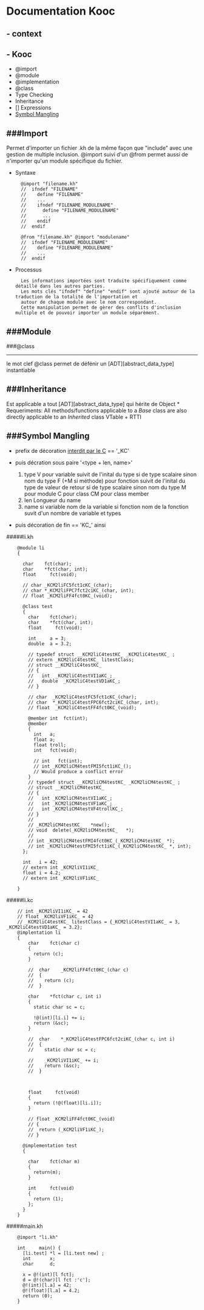 # Documentation Kooc

## - context
## - Kooc
  *   @import
  *   @module
  *   @implementation
  *   @class
  *   Type Checking
  *   Inheritance
  *   [] Expressions
  *   [Symbol Mangling](#symbol-mangling)

###Import
---------
  Permet d'importer un fichier .kh de la même façon que "include" avec une gestion de multiple inclusion.
  @import suivi d'un @from permet aussi de n'importer qu'un module spécifique du fichier.

  * Syntaxe

          @import "filename.kh"
          //  ifndef "FILENAME"
          //    define "FILENAME"
          //    ...
          //    ifndef "FILENAME_MODULENAME"
          //      define "FILENAME_MODULENAME"
          //      ...
          //    endif
          //  endif

          @from "filename.kh" @import "modulename"
          //  ifndef "FILENAME_MODULENAME"
          //    define "FILENAME_MODULENAME"
          //    ...
          //  endif

  * Processus

          Les informations importées sont traduite spécifiquement comme détaillé dans les autres parties.
          Les mots clés "ifndef" "define" "endif" sont ajouté autour de la traduction de la totalité de l'importation et
          autour de chaque module avec le nom correspondant.
          Cette manipulation permet de gèrer des conflits d'inclusion multiple et de pouvoir importer un module séparèment.

###Module
---------
  


###@class
________
  le mot clef @class permet de défénir un [ADT][abstract_data_type] instantiable

###Inheritance
-----------------
  Est applicable a tout [ADT][abstract_data_type] qui hérite de Object *
  Requeriments: All methods/functions applicable to a *Base* class are also directly applicable to an *Inherited* class
  VTable + RTTI


###Symbol Mangling
-----------------
  *   prefix de décoration [interdit par le C][1] == '_KC'
  *   puis décration sous paire '\<type + len, name\>'
      1.  type
          V pour variable suivit de l'inital du type si de type scalaire sinon nom du type
          F \(+M si méthode\) pour fonction suivit de l'inital du type de valeur de retour si de type scalaire sinon nom du type
          M pour module
          C pour class CM pour class member
      2. len
          Longueur du name
      3. name
          si variable nom de la variable
          si fonction nom de la fonction suvit d'un nombre de variable et types

  *   puis décoration de fin == 'KC_'
  ainsi




#####li.kh

        @module li
        {

          char    fct(char);
          char    *fct(char, int);
          float     fct(void);

          // char _KCM2liFC5fct1cKC_(char);
          // char *_KCM2liFPC7fct2ciKC_(char, int);
          // float _KCM2liFF4fct0KC_(void);

          @class test
          {
            char    fct(char);
            char    *fct(char, int);
            float     fct(void);

            int     a = 3;
            double  a = 3.2;

            // typedef struct __KCM2liC4testKC_ _KCM2liC4testKC_ ;
            // extern _KCM2liC4testKC_ litestClass;
            // struct __KCM2liC4testKC_
            // {
            //   int  _KCM2liC4testVI1aKC_;
            //   double  _KCM2liC4testVD1aKC_;
            // }

            // char  _KCM2liC4testFC5fct1cKC_(char);
            // char  *_KCM2liC4testFPC6fct2ciKC_(char, int);
            // float  _KCM2liC4testFF4fct0KC_(void);

            @member int  fct(int);
            @member
            {
              int   a;
              float a;
              float troll;
              int   fct(void);

              // int   fct(int);
              // int _KCM2liCM4testFMI5fct1iKC_();
              // Would produce a conflict error
            }
            // typedef struct __KCM2liCM4testKC_ _KCM2liCM4testKC_ ;
            // struct __KCM2liCM4testKC_
            // {
            //   int _KCM2liCM4testVI1aKC_;
            //   int _KCM2liCM4testVF1aKC_;
            //   int _KCM2liCM4testVF4trollKC_;
            // }
            //
            // _KCM2liCM4testKC_   *new();
            // void  delete(_KCM2liCM4testKC_   *);
            //
            // int _KCM2liCM4testFMI4fct0KC_(_KCM2liCM4testKC_ *);
            // int _KCM2liCM4testFMI5fct1iKC_(_KCM2liCM4testKC_ *, int);
          };

          int   i = 42;
          // extern int _KCM2liVI1iKC_
          float i = 4.2;
          // extern int _KCM2liVF1iKC_

        }

#####li.kc

        // int _KCM2liVI1iKC_ = 42
        // float _KCM2liVF1iKC_ = 42
        // _KCM2liC4testKC_ litestClass = {_KCM2liC4testVI1aKC_ = 3, _KCM2liC4testVD1aKC_ = 3.2};
        @implentation li
        {
            char    fct(char c)
            {
              return (c);
            }

            //  char    _KCM2liFF4fct0KC_(char c)
            //  {
            //    return (c);
            //  }

            char    *fct(char c, int i)
            {
              static char sc = c;

              !@(int)[li.i] += i;
              return (&sc);
            }

            //  char    *_KCM2liC4testFPC6fct2ciKC_(char c, int i)
            //  {
            //    static char sc = c;

            //    _KCM2liVI1iKC_ += i;
            //    return (&sc);
            //  }



            float     fct(void)
            {
              return (!@(float)[li.i]);
            }

            // float _KCM2liFF4fct0KC_(void)
            // {
            //  return (_KCM2liVF1iKC_);
            // }

          @implementation test
          {

            char    fct(char m)
            {
              return(m);
            }

            int     fct(void)
            {
              return (1);
            };
          }
        }


#####main.kh

        @import "li.kh"

        int     main() {
          [li.test] *l = [li.test new] ;
          int       x;
          char      d;

          x = @!(int)[l fct];
          d = @!(char)[l fct :'c'];
          @!(int)[l.a] = 42;
          @!(float)[l.a] = 4.2;
          return (0);
        }



  [1]: http://en.wikipedia.org/wiki/Name_mangling#Complex_example
